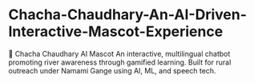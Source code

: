 # Chacha-Chaudhary-An-AI-Driven-Interactive-Mascot-Experience
🤖 Chacha Chaudhary AI Mascot An interactive, multilingual chatbot promoting river awareness through gamified learning. Built for rural outreach under Namami Gange using AI, ML, and speech tech.
